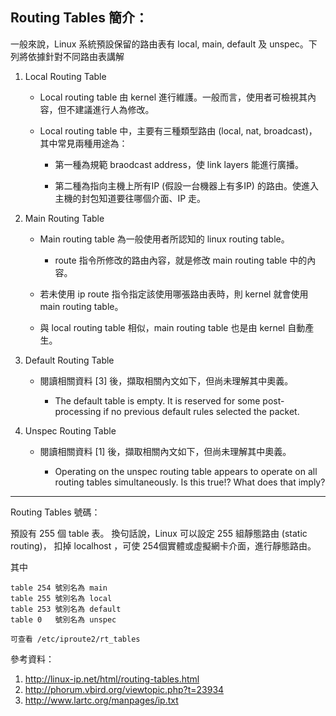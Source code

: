Routing Tables 簡介：
---

一般來說，Linux 系統預設保留的路由表有 local, main, default 及 unspec。下列將依據針對不同路由表講解

1. Local Routing Table

	* Local routing table 由 kernel 進行維護。一般而言，使用者可檢視其內容，但不建議進行人為修改。

	* Local routing table 中，主要有三種類型路由 (local, nat, broadcast)，其中常見兩種用途為：

		* 第一種為規範 braodcast address，使 link layers 能進行廣播。

		* 第二種為指向主機上所有IP (假設一台機器上有多IP) 的路由。使進入主機的封包知道要往哪個介面、IP 走。

2. Main Routing Table

	* Main routing table 為一般使用者所認知的 linux routing table。

		* route 指令所修改的路由內容，就是修改 main routing table 中的內容。

	* 若未使用 ip route 指令指定該使用哪張路由表時，則 kernel 就會使用 main routing table。

	* 與 local routing table 相似，main routing table 也是由 kernel 自動產生。

3. Default Routing Table

	*  閱讀相關資料 [3] 後，擷取相關內文如下，但尚未理解其中奧義。

		* The default table is empty. It is reserved for some post-processing if no previous default rules selected the packet.

4. Unspec Routing Table

	* 閱讀相關資料 [1] 後，擷取相關內文如下，但尚未理解其中奧義。

		* Operating on the unspec routing table appears to operate on all routing tables simultaneously. Is this true!? What does that imply?

---

Routing Tables 號碼：

預設有 255 個 table 表。
換句話說，Linux 可以設定 255 組靜態路由 (static routing)，
扣掉 localhost ，可使 254個實體或虛擬網卡介面，進行靜態路由。

其中

```
table 254 號別名為 main
table 255 號別名為 local
table 253 號別名為 default
table 0   號別名為 unspec

可查看 /etc/iproute2/rt_tables
```
參考資料：

1. http://linux-ip.net/html/routing-tables.html
2. http://phorum.vbird.org/viewtopic.php?t=23934
3. http://www.lartc.org/manpages/ip.txt
